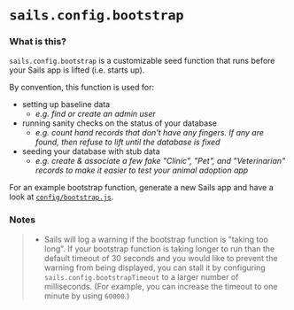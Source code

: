 # `sails.config.bootstrap`

### What is this?
`sails.config.bootstrap` is a customizable seed function that runs before your Sails app is lifted (i.e. starts up).

By convention, this function is used for:
  + setting up baseline data
    + _e.g. find or create an admin user_
  + running sanity checks on the status of your database
    + _e.g. count hand records that don't have any fingers. If any are found, then refuse to lift until the database is fixed_
  + seeding your database with stub data
    + _e.g. create & associate a few fake "Clinic", "Pet", and "Veterinarian" records to make it easier to test your animal adoption app_

For an example bootstrap function, generate a new Sails app and have a look at [`config/bootstrap.js`](https://sailsjs.com/documentation/anatomy/config/bootstrap.js).

### Notes

> - Sails will log a warning if the bootstrap function is "taking too long".  If your bootstrap function is taking longer to run than the default timeout of 30 seconds and you would like to prevent the warning from being displayed, you can stall it by configuring `sails.config.bootstrapTimeout` to a larger number of milliseconds. (For example, you can increase the timeout to one minute by using `60000`.)

<docmeta name="displayName" value="sails.config.bootstrap()">
<docmeta name="pageType" value="property">
